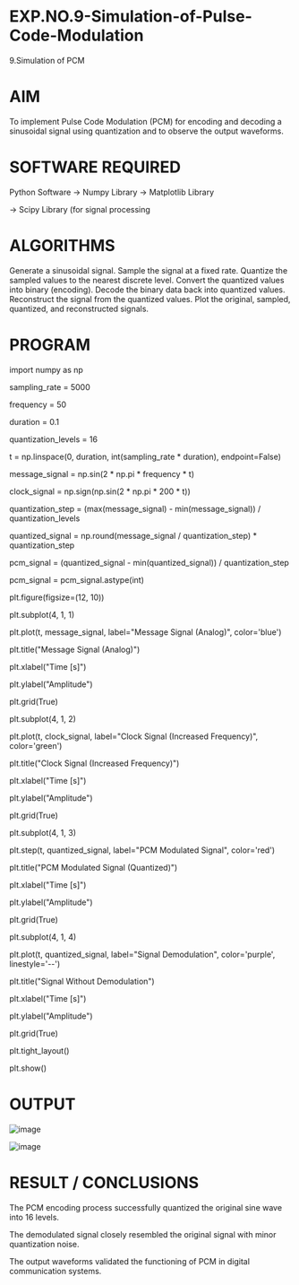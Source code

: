 # EXP.NO.9-Simulation-of-Pulse-Code-Modulation
9.Simulation of PCM

# AIM
To implement Pulse Code Modulation (PCM) for encoding and decoding a sinusoidal signal using quantization and to observe the output waveforms.

# SOFTWARE REQUIRED
Python Software -> Numpy Library
-> Matplotlib Library

-> Scipy Library (for signal processing

# ALGORITHMS
Generate a sinusoidal signal.
Sample the signal at a fixed rate.
Quantize the sampled values to the nearest discrete level.
Convert the quantized values into binary (encoding).
Decode the binary data back into quantized values.
Reconstruct the signal from the quantized values.
Plot the original, sampled, quantized, and reconstructed signals.

# PROGRAM
import numpy as np

sampling_rate = 5000

frequency = 50

duration = 0.1

quantization_levels = 16

t = np.linspace(0, duration, int(sampling_rate * duration), endpoint=False)

message_signal = np.sin(2 * np.pi * frequency * t)

clock_signal = np.sign(np.sin(2 * np.pi * 200 * t))

quantization_step = (max(message_signal) - min(message_signal)) / quantization_levels

quantized_signal = np.round(message_signal / quantization_step) * quantization_step

pcm_signal = (quantized_signal - min(quantized_signal)) / quantization_step

pcm_signal = pcm_signal.astype(int)

plt.figure(figsize=(12, 10))

plt.subplot(4, 1, 1)

plt.plot(t, message_signal, label="Message Signal (Analog)", color='blue')

plt.title("Message Signal (Analog)")

plt.xlabel("Time [s]")

plt.ylabel("Amplitude")

plt.grid(True)

plt.subplot(4, 1, 2)

plt.plot(t, clock_signal, label="Clock Signal (Increased Frequency)", color='green')

plt.title("Clock Signal (Increased Frequency)")

plt.xlabel("Time [s]")

plt.ylabel("Amplitude")

plt.grid(True)

plt.subplot(4, 1, 3)

plt.step(t, quantized_signal, label="PCM Modulated Signal", color='red')

plt.title("PCM Modulated Signal (Quantized)")

plt.xlabel("Time [s]")

plt.ylabel("Amplitude")

plt.grid(True)

plt.subplot(4, 1, 4)

plt.plot(t, quantized_signal, label="Signal Demodulation", color='purple', linestyle='--')

plt.title("Signal Without Demodulation")

plt.xlabel("Time [s]")

plt.ylabel("Amplitude")

plt.grid(True)

plt.tight_layout()

plt.show()

# OUTPUT
![image](https://github.com/user-attachments/assets/e22740a2-0d10-4680-8a4b-def2e22fd288)

![image](https://github.com/user-attachments/assets/61332446-fafc-43cb-9a03-f86feac288a4)

# RESULT / CONCLUSIONS
The PCM encoding process successfully quantized the original sine wave into 16 levels.

The demodulated signal closely resembled the original signal with minor quantization noise.

The output waveforms validated the functioning of PCM in digital communication systems.
